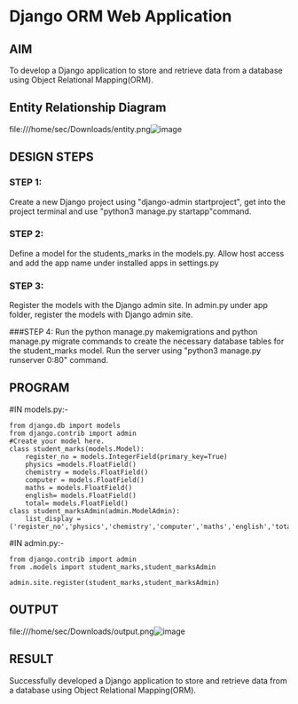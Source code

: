 # Django ORM Web Application

## AIM
To develop a Django application to store and retrieve data from a database using Object Relational Mapping(ORM).

## Entity Relationship Diagram
file:///home/sec/Downloads/entity.png![image](https://user-images.githubusercontent.com/118657189/208285177-86bdfa8a-105c-4402-8610-14569588e0dd.png)


## DESIGN STEPS

### STEP 1:
Create a new Django project using "django-admin startproject", get into the project terminal and use "python3 manage.py startapp"command.

### STEP 2:
Define a model for the students_marks in the models.py. Allow host access and add the app name under installed apps in settings.py

### STEP 3:
Register the models with the Django admin site. In admin.py under app folder, register the models with Django admin site.

###STEP 4:
Run the python manage.py makemigrations and python manage.py migrate commands to create the necessary database tables for the student_marks model. Run the server using "python3 manage.py runserver 0:80" command.


## PROGRAM
#IN models.py:-
```
from django.db import models
from django.contrib import admin
#Create your model here.
class student_marks(models.Model):
    register_no = models.IntegerField(primary_key=True)
    physics =models.FloatField()
    chemistry = models.FloatField()
    computer = models.FloatField()
    maths = models.FloatField()
    english= models.FloatField()
    total= models.FloatField()
class student_marksAdmin(admin.ModelAdmin):
    list_display = ('register_no','physics','chemistry','computer','maths','english','total')
```

#IN admin.py:-
```
from django.contrib import admin
from .models import student_marks,student_marksAdmin

admin.site.register(student_marks,student_marksAdmin)
```

## OUTPUT
file:///home/sec/Downloads/output.png![image](https://user-images.githubusercontent.com/118657189/208285226-94fd26c6-f9c7-4c10-b9b4-32e53bfeff4f.png)


## RESULT
Successfully developed a Django application to store and retrieve data from a database using Object Relational Mapping(ORM).
